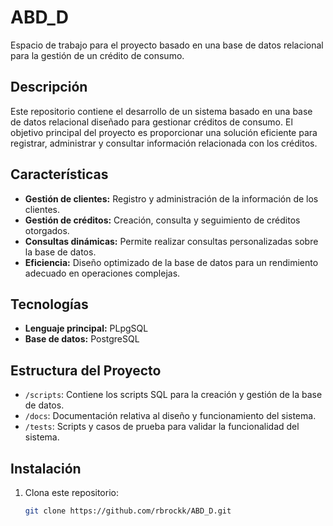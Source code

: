 # ABD_D

Espacio de trabajo para el proyecto basado en una base de datos relacional para la gestión de un crédito de consumo.

## Descripción

Este repositorio contiene el desarrollo de un sistema basado en una base de datos relacional diseñado para gestionar créditos de consumo. El objetivo principal del proyecto es proporcionar una solución eficiente para registrar, administrar y consultar información relacionada con los créditos.

## Características

- **Gestión de clientes:** Registro y administración de la información de los clientes.
- **Gestión de créditos:** Creación, consulta y seguimiento de créditos otorgados.
- **Consultas dinámicas:** Permite realizar consultas personalizadas sobre la base de datos.
- **Eficiencia:** Diseño optimizado de la base de datos para un rendimiento adecuado en operaciones complejas.

## Tecnologías

- **Lenguaje principal:** PLpgSQL
- **Base de datos:** PostgreSQL

## Estructura del Proyecto

- `/scripts`: Contiene los scripts SQL para la creación y gestión de la base de datos.
- `/docs`: Documentación relativa al diseño y funcionamiento del sistema.
- `/tests`: Scripts y casos de prueba para validar la funcionalidad del sistema.

## Instalación

1. Clona este repositorio:
   ```bash
   git clone https://github.com/rbrockk/ABD_D.git
